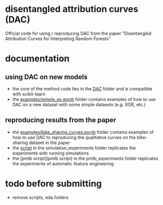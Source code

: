 # disentangled attribution curves (DAC)
Official code for using / reproducing DAC from the paper "Disentangled Attribution Curves for Interpreting Random Forests" 



# documentation

## using DAC on new models
- the core of the method code lies in the [DAC](dac) folder and is compatible with scikit-learn
- the [examples/simple_ex.ipynb](examples/simple_ex.py) folder contains examples of how to use DAC on a new dataset with some simple datasets (e.g. XOR, etc.)


## reproducing results from the paper
- the [examples/bike_sharing_curves.ipynb](examples/bike_sharing_curves.ipynb) folder contains examples of how to use DAC to reproducing the qualitative curves on the bike-sharing dataset in the paper
- the [script](script) in the simulation_experiments folder replicates the experiments with running simulations
- the [pmlb script](pmlb script) in the pmlb_experiments folder replicates the experiments of automatic feature engineering



# todo before submitting
- remove scripts, eda folders